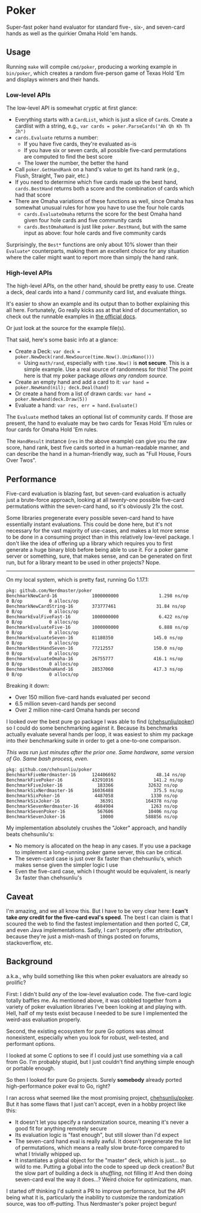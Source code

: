 # Poker

Super-fast poker hand evaluator for standard five-, six-, and seven-card hands
as well as the quirkier Omaha Hold 'em hands.

## Usage

Running `make` will compile `cmd/poker`, producing a working example in
`bin/poker`, which creates a random five-person game of Texas Hold 'Em and
displays winners and their hands.

### Low-level APIs

The low-level API is somewhat cryptic at first glance:

- Everything starts with a `CardList`, which is just a slice of `Card`s. Create
  a cardlist with a string, e.g., `var cards = poker.ParseCards("Ah Qh Kh Th Jh")`
- `cards.Evaluate` returns a number:
  - If you have five cards, they're evaluated as-is
  - If you have six or seven cards, all possible five-card permutations are
    computed to find the best score
  - The lower the number, the better the hand
- Call `poker.GetHandRank` on a hand's value to get its hand rank (e.g., Flush,
  Straight, Two pair, etc.)
- If you need to determine which five cards made up the best hand,
  `cards.BestHand` returns both a score and the combination of cards which had
  that score
- There are Omaha variations of these functions as well, since Omaha has
  somewhat unusual rules for how you have to use the four hole cards
  - `cards.EvaluateOmaha` returns the score for the best Omaha hand given four
    hole cards and five community cards
  - `cards.BestOmahaHand` is just like `poker.BestHand`, but with the same
    input as above: four hole cards and five community cards

Surprisingly, the `Best*` functions are only about 10% slower than their
`Evaluate*` counterparts, making them an excellent choice for any situation
where the caller might want to report more than simply the hand rank.

### High-level APIs

The high-level APIs, on the other hand, should be pretty easy to use. Create a
deck, deal cards into a hand / community card list, and evaluate things.

It's easier to show an example and its output than to bother explaining this
all here. Fortunately, Go really kicks ass at that kind of documentation, so
check out the runnable examples in
[the official docs](https://pkg.go.dev/github.com/Nerdmaster/poker#section-documentation).

Or just look at the source for the example file(s).

That said, here's some basic info at a glance:

- Create a Deck: `var deck = poker.NewDeck(rand.NewSource(time.Now().UnixNano()))`
  - Using `math/rand`, especially with `time.Now()` is **not secure**. This is
    a simple example. Use a real source of randomness for this! The point here
    is that my poker package *allows any random source*.
- Create an empty hand and add a card to it: `var hand = poker.NewHand(nil); deck.Deal(hand)`
- Or create a hand from a list of drawn cards: `var hand = poker.NewHand(deck.Draw(5))`
- Evaluate a hand: `var res, err = hand.Evaluate()`

The `Evaluate` method takes an optional list of community cards. If those are
present, the hand to evaluate may be two cards for Texas Hold 'Em rules or four
cards for Omaha Hold 'Em rules.

The `HandResult` instance (`res` in the above example) can give you the raw
score, hand rank, best five cards sorted in a human-readable manner, and can
describe the hand in a human-friendly way, such as "Full House, Fours Over
Twos".

## Performance

Five-card evaluation is blazing fast, but seven-card evaluation is actually
just a brute-force approach, looking at all *twenty-one* possible five-card
permutations within the seven-card hand, so it's obviously 21x the cost.

Some libraries pregenerate every possible seven-card hand to have essentially
instant evaluations. This could be done here, but it's not necessary for the
vast majority of use-cases, and makes a lot more sense to be done in a
consuming project than in this relatively low-level package. I don't like the
idea of offering up a library which requires you to first generate a huge
binary blob before being able to use it. For a poker game server or something,
sure, that makes sense, and can be generated on first run, but for a library
meant to be used in other projects? Nope.

---

On my local system, which is pretty fast, running Go 1.17.1:

```
pkg: github.com/Nerdmaster/poker
BenchmarkNewCard-16             1000000000               1.298 ns/op           0 B/op          0 allocs/op
BenchmarkNewCardString-16       373777461               31.84 ns/op            0 B/op          0 allocs/op
BenchmarkEvalFiveFast-16        1000000000               6.422 ns/op           0 B/op          0 allocs/op
BenchmarkEvaluateFive-16        1000000000               6.888 ns/op           0 B/op          0 allocs/op
BenchmarkEvaluateSeven-16       81180350               145.0 ns/op             0 B/op          0 allocs/op
BenchmarkBestHandSeven-16       77212557               150.0 ns/op             0 B/op          0 allocs/op
BenchmarkEvaluateOmaha-16       26755777               416.1 ns/op             0 B/op          0 allocs/op
BenchmarkBestOmahaHand-16       28537060               417.3 ns/op             0 B/op          0 allocs/op
```

Breaking it down:

- Over 150 million five-card hands evaluated per second
- 6.5 million seven-card hands per second
- Over 2 million nine-card Omaha hands per second

I looked over the best pure go package I was able to find
([chehsunliu/poker](https://github.com/chehsunliu/poker)) so I could do some
benchmarking against it. Because its benchmarks actually evaluate several hands
per loop, it was easiest to shim my package into their benchmarking suite in
order to get a one-to-one comparison.

*This was run just minutes after the prior one. Same hardware, same version of
Go.  Same bash process, even.*

```
pkg: github.com/chehsunliu/poker
BenchmarkFiveNerdmaster-16      124406692               48.14 ns/op
BenchmarkFivePoker-16           43291016               141.2 ns/op
BenchmarkFiveJoker-16             183366             32632 ns/op
BenchmarkSixNerdmaster-16       16036488               375.5 ns/op
BenchmarkSixPoker-16             4487058              1330 ns/op
BenchmarkSixJoker-16               36391            164378 ns/op
BenchmarkSevenNerdmaster-16      4684904              1263 ns/op
BenchmarkSevenPoker-16            567606             10406 ns/op
BenchmarkSevenJoker-16             10000            588856 ns/op
```

My implementation absolutely crushes the "Joker" approach, and handily beats
chehsunliu's:

- No memory is allocated on the heap in any cases. If you use a package to
  implement a long-running poker game server, this can be critical.
- The seven-card case is just over 8x faster than chehsunliu's, which makes
  sense given the simpler logic I use
- Even the five-card case, which I thought would be equivalent, is nearly 3x
  faster than chehsunliu's

## Caveat

I'm amazing, and we all know this. But I have to be very clear here: **I can't
take *any* credit for the five-card eval's speed**. The best I can claim is
that I scoured the web to find the fastest implementation and then ported C,
C#, and even Java implementations. Sadly, I can't properly offer attribution,
because they're just a mish-mash of things posted on forums, stackoverflow,
etc.

## Background

a.k.a., why build something like this when poker evaluators are already so
prolific?

First: I didn't build *any* of the low-level evaluation code. The five-card
logic totally baffles me. As mentioned above, it was cobbled together from a
variety of poker evaluation libraries I've been looking at and playing with.
Hell, half of my tests exist because I needed to be sure I implemented the
weird-ass evaluation properly.

Second, the existing ecosystem for pure Go options was almost nonexistent,
especially when you look for robust, well-tested, and performant options.

I looked at some C options to see if I could just use something via a call from
Go. I'm probably stupid, but I just couldn't find anything simple enough or
portable enough.

So then I looked for pure Go projects. Surely **somebody** already ported
high-performance poker eval to Go, right?

I ran across what seemed like the most promising project,
[chehsunliu/poker](https://github.com/chehsunliu/poker). But it has some flaws
that I just can't accept, even in a hobby project like this:

- It doesn't let you specify a randomization source, meaning it's never a good
  fit for anything remotely secure
- Its evaluation logic is "fast enough", but still slower than I'd expect
- The seven-card hand eval is really awful. It doesn't pregenerate the list of
  permutations, which means a really slow brute-force compared to what I
  trivially whipped up.
- It instantiates a global object for the "master" deck, which is just...  so
  wild to me. Putting a global into the code to speed up deck creation? But the
  slow part of building a deck is *shuffling*, not filling it! And then doing
  seven-card eval the way it does...? Weird choice for optimizations, man.

I started off thinking I'd submit a PR to improve performance, but the API
being what it is, particularly the inability to customize the randomization
source, was too off-putting. Thus Nerdmaster's poker project begun!
